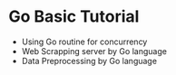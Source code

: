 # Go Basic Tutorial
- Using Go routine for concurrency
- Web Scrapping server by Go language
- Data Preprocessing by Go language

